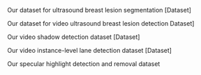 Our dataset for ultrasound breast lesion segmentation [Dataset]

Our dataset for video ultrasound breast lesion detection Dataset] 

Our video shadow detection dataset [Dataset]

Our video instance-level lane detection dataset [Dataset]

Our specular highlight detection and removal dataset